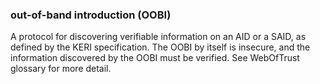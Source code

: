 ### out-of-band introduction (OOBI)

A protocol for discovering verifiable information on an AID or a SAID, as defined by the KERI specification. The OOBI by itself is insecure, and the information discovered by the OOBI must be verified. See WebOfTrust glossary for more detail.
